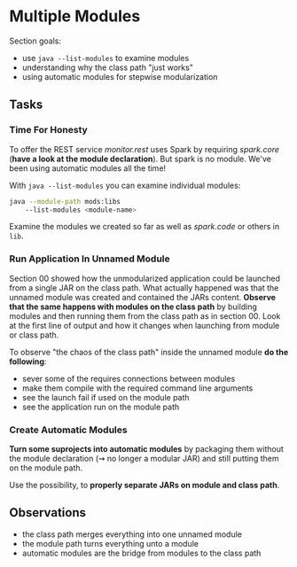 # Multiple Modules

Section goals:

* use `java --list-modules` to examine modules
* understanding why the class path "just works"
* using automatic modules for stepwise modularization


## Tasks

### Time For Honesty

To offer the REST service _monitor.rest_ uses Spark by requiring _spark.core_ (**have a look at the module declaration**).
But spark is no module.
We've been using automatic modules all the time!

With `java --list-modules` you can examine individual modules:

```bash
java --module-path mods:libs
	--list-modules <module-name>
```

Examine the modules we created so far as well as _spark.code_ or others in `lib`.

### Run Application In Unnamed Module

Section 00 showed how the unmodularized application could be launched from a single JAR on the class path.
What actually happened was that the unnamed module was created and contained the JARs content.
**Observe that the same happens with modules on the class path** by building modules and then running them from the class path as in section 00.
Look at the first line of output and how it changes when launching from module or class path.

To observe "the chaos of the class path" inside the unnamed module **do the following**:
* sever some of the requires connections between modules
* make them compile with the required command line arguments
* see the launch fail if used on the module path
* see the application run on the module path

### Create Automatic Modules

**Turn some suprojects into automatic modules** by packaging them without the module declaration (⇝ no longer a modular JAR) and still putting them on the module path.

Use the possibility, to **properly separate JARs on module and class path**.

## Observations

* the class path merges everything into one unnamed module
* the module path turns everything unto a module
* automatic modules are the bridge from modules to the class path
